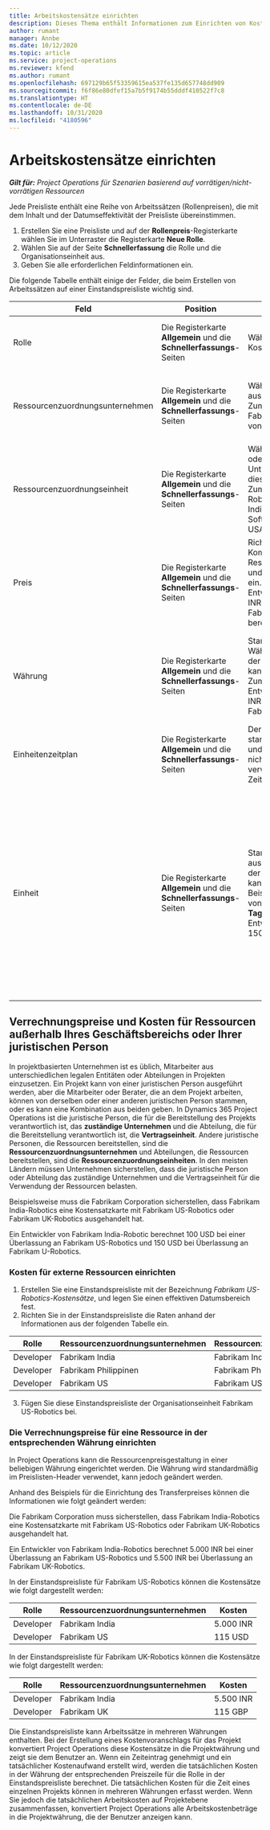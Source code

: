 ```yaml
---
title: Arbeitskostensätze einrichten
description: Dieses Thema enthält Informationen zum Einrichten von Kostensätzen für Arbeitskosten in Project Operations.
author: rumant
manager: Annbe
ms.date: 10/12/2020
ms.topic: article
ms.service: project-operations
ms.reviewer: kfend
ms.author: rumant
ms.openlocfilehash: 697129b65f53359615ea537fe135d657748dd909
ms.sourcegitcommit: f6f86e80dfef15a7b5f9174b55dddf410522f7c8
ms.translationtype: HT
ms.contentlocale: de-DE
ms.lasthandoff: 10/31/2020
ms.locfileid: "4180596"
---
```

# <a name="set-up-labor-cost-rates"></a>Arbeitskostensätze einrichten

_**Gilt für:** Project Operations für Szenarien basierend auf vorrätigen/nicht-vorrätigen Ressourcen_


Jede Preisliste enthält eine Reihe von Arbeitssätzen (Rollenpreisen), die mit dem Inhalt und der Datumseffektivität der Preisliste übereinstimmen.

1. Erstellen Sie eine Preisliste und auf der **Rollenpreis**-Registerkarte wählen Sie im Unterraster die Registerkarte **Neue Rolle**.
2. Wählen Sie auf der Seite **Schnellerfassung** die Rolle und die Organisationseinheit aus.
3. Geben Sie alle erforderlichen Feldinformationen ein.

Die folgende Tabelle enthält einige der Felder, die beim Erstellen von Arbeitssätzen auf einer Einstandspreisliste wichtig sind.

| Feld | Position | Beschreibung des Dataflows | Nachgelagerte Auswirkungen |
| --- | --- | --- | --- |
| Rolle | Die Registerkarte **Allgemein** und die **Schnellerfassungs**-Seiten | Wählen Sie die Rolle aus, für die der Kostensatz gilt. | Die Rolle in der eingehenden Vorkalkulation oder der Istwerte wird mit dieser Zeile abgeglichen, um die Kosten der Rolle als Standard festzulegen. |
| Ressourcenzuordnungsunternehmen | Die Registerkarte **Allgemein** und die **Schnellerfassungs**-Seiten | Wählen Sie die juristische Person aus, der die Rolle zugewiesen ist. Zum Beispiel ein Entwickler von Fabrikam India oder ein Entwickler von Fabrikam USA. | Das Ressourcenzuordnungsunternehmen in der eingehenden Vorkalkulation oder den Istwerten wird mit dieser Zeile abgeglichen, um den Kostensatz der Rolle als Standard festzulegen. |
| Ressourcenzuordnungseinheit | Die Registerkarte **Allgemein** und die **Schnellerfassungs**-Seiten | Wählen Sie die Organisationseinheit oder die Abteilung des Unternehmens aus, von der aus diese Rolle verwendet werden soll. Zum Beispiel ein Entwickler aus der Robotics-Abteilung von Fabrikam India oder ein Entwickler aus der Software-Abteilung von Fabrikam USA. | Die Ressourcenzuordnungseinheit in der eingehenden Vorkalkulation oder den Istwerten wird mit dieser Zeile abgeglichen, um den Kostensatz der Rolle als Standard festzulegen. |
| Preis | Die Registerkarte **Allgemein** und die **Schnellerfassungs**-Seiten | Richten Sie den Kostensatz für die Kombination aus Rolle, Ressourcenzuordnungsunternehmen und Ressourcenzuordnungseinheit ein. Beispielsweise wird für einen Entwickler von Fabrikam India 1.000 INR oder für einen Entwickler aus Fabrikam Kosten von 150 USD berechnet. | Der Preis ist der Kostensatz, der standardmäßig auf den Einzelpreis der eingehenden Vorkalkulations- oder Istwertzeile für die Transaktionsklasse **Zeit** basiert. |
| Währung | Die Registerkarte **Allgemein** und die **Schnellerfassungs**-Seiten | Standardmäßig stammt der Währungswert aus der Währung in der Kopfzeile der Einstandspreisliste, kann jedoch überschrieben werden. Zum Beispiel wird für einen Entwickler von Fabrikam India 1000 INR berechnet. Ein Entwickler aus Fabrikam USA kostet 150 USD. | Diese Währung basiert standardmäßig auf dem Einzelpreis der eingehenden Istwert-Zeile der Transaktionsklasse **Zeit**. Bei einer Projektvorkalkulation wird der Währungswert in die Projektwährung umgerechnet und in der zeitgesteuerten Ansicht der Vorkalkulation angezeigt. |
| Einheitenzeitplan | Die Registerkarte **Allgemein** und die **Schnellerfassungs**-Seiten | Der Einheitenzeitplan ist standardmäßig auf Zeit eingestellt und kann für die Rollenpreisentität nicht geändert werden, da er verwendet wird, um Sätze nach Zeiteinheiten darzustellen. | Dabei gibt es keine nachgelagerten Auswirkungen. |
| Einheit | Die Registerkarte **Allgemein** und die **Schnellerfassungs**-Seiten | Standardmäßig stammt dieser Wert aus dem Feld **Zeiteinheit** im Header der Einstandspreisliste. Der Wert kann überschrieben werden. Zum Beispiel wird für einen Entwickler von Fabrikam India 1.000 INR pro **Tag in Indien** berechnet. Ein Entwickler aus Fabrikam USA kostet 150 USD pro **Tag in den USA**. | Das System verwendet das Einheitensystem und die Umrechnung in Basiseinheiten, um den Einzelpreis zu berechnen und den Standardpreis pro Einheit für eine eingehende Vorkalkulations- oder Istwertzeile zu berechnen. Zum Beispiel entspricht eine Vorkalkulation für die Arbeit eines Entwicklers aus Indien 10 **Tage in Indien**, und die Einheit **Tag in Indien** ist als 10 Stunden definiert. Bei der Kalkulation dieser Vorkalkulationszeile berechnet die Anwendung die Stückkosten für die Vorkalkulation wie folgt: 1000 INR/10 Stunden = 100 INR pro Stunde, die in USD umgerechnet und als Stückkosten auf der Seite **Projektvorkalkulationen** angezeigt wird. |

## <a name="transfer-pricing-and-costs-for-resources-outside-of-your-division-or-legal-entity"></a>Verrechnungspreise und Kosten für Ressourcen außerhalb Ihres Geschäftsbereichs oder Ihrer juristischen Person

In projektbasierten Unternehmen ist es üblich, Mitarbeiter aus unterschiedlichen legalen Entitäten oder Abteilungen in Projekten einzusetzen. Ein Projekt kann von einer juristischen Person ausgeführt werden, aber die Mitarbeiter oder Berater, die an dem Projekt arbeiten, können von derselben oder einer anderen juristischen Person stammen, oder es kann eine Kombination aus beiden geben. In Dynamics 365 Project Operations ist die juristische Person, die für die Bereitstellung des Projekts verantwortlich ist, das **zuständige Unternehmen** und die Abteilung, die für die Bereitstellung verantwortlich ist, die **Vertragseinheit**. Andere juristische Personen, die Ressourcen bereitstellen, sind die **Ressourcenzuordnungsunternehmen** und Abteilungen, die Ressourcen bereitstellen, sind die **Ressourcenzuordnungseinheiten**. In den meisten Ländern müssen Unternehmen sicherstellen, dass die juristische Person oder Abteilung das zuständige Unternehmen und die Vertragseinheit für die Verwendung der Ressourcen belasten.

Beispielsweise muss die Fabrikam Corporation sicherstellen, dass Fabrikam India-Robotics eine Kostensatzkarte mit Fabrikam US-Robotics oder Fabrikam UK-Robotics ausgehandelt hat.

Ein Entwickler von Fabrikam India-Robotic berechnet 100 USD bei einer Überlassung an Fabrikam US-Robotics und 150 USD bei Überlassung an Fabrikam U-Robotics.

### <a name="set-up-costs-for-outside-resources"></a>Kosten für externe Ressourcen einrichten

1. Erstellen Sie eine Einstandspreisliste mit der Bezeichnung *Fabrikam US-Robotics-Kostensätze*, und legen Sie einen effektiven Datumsbereich fest.
2. Richten Sie in der Einstandspreisliste die Raten anhand der Informationen aus der folgenden Tabelle ein. 

| Rolle | Ressourcenzuordnungsunternehmen | Ressourcenzuordnungseinheit | Kostenrate |
| --- | --- | --- | --- |
| Developer | Fabrikam India | Fabrikam India-Robotics | 100 € |
| Developer | Fabrikam Philippinen | Fabrikam Philippines-Robotics | 90 USD |
| Developer | Fabrikam US | Fabrikam US-Robotics | 150 USD |

3. Fügen Sie diese Einstandspreisliste der Organisationseinheit Fabrikam US-Robotics bei.

### <a name="set-up-transfer-pricing-for-a-resource-in-the-appropriate-currency"></a>Die Verrechnungspreise für eine Ressource in der entsprechenden Währung einrichten 

In Project Operations kann die Ressourcenpreisgestaltung in einer beliebigen Währung eingerichtet werden. Die Währung wird standardmäßig im Preislisten-Header verwendet, kann jedoch geändert werden.

Anhand des Beispiels für die Einrichtung des Transferpreises können die Informationen wie folgt geändert werden:

Die Fabrikam Corporation muss sicherstellen, dass Fabrikam India-Robotics eine Kostensatzkarte mit Fabrikam US-Robotics oder Fabrikam UK-Robotics ausgehandelt hat.

Ein Entwickler von Fabrikam India-Robotics berechnet 5.000 INR bei einer Überlassung an Fabrikam US-Robotics und 5.500 INR bei Überlassung an Fabrikam UK-Robotics.

In der Einstandspreisliste für Fabrikam US-Robotics können die Kostensätze wie folgt dargestellt werden:

| Rolle | Ressourcenzuordnungsunternehmen | Kosten |
| --- | --- | --- |
| Developer | Fabrikam India | 5.000 INR |
| Developer | Fabrikam US | 115 USD |

In der Einstandspreisliste für Fabrikam UK-Robotics können die Kostensätze wie folgt dargestellt werden:

| Rolle | Ressourcenzuordnungsunternehmen | Kosten |
| --- | --- | --- |
| Developer | Fabrikam India | 5.500 INR |
| Developer | Fabrikam UK | 115 GBP |

Die Einstandspreisliste kann Arbeitssätze in mehreren Währungen enthalten. Bei der Erstellung eines Kostenvoranschlags für das Projekt konvertiert Project Operations diese Kostensätze in die Projektwährung und zeigt sie dem Benutzer an. Wenn ein Zeiteintrag genehmigt und ein tatsächlicher Kostenaufwand erstellt wird, werden die tatsächlichen Kosten in der Währung der entsprechenden Preiszeile für die Rolle in der Einstandspreisliste berechnet. Die tatsächlichen Kosten für die Zeit eines einzelnen Projekts können in mehreren Währungen erfasst werden. Wenn Sie jedoch die tatsächlichen Arbeitskosten auf Projektebene zusammenfassen, konvertiert Project Operations alle Arbeitskostenbeträge in die Projektwährung, die der Benutzer anzeigen kann.
